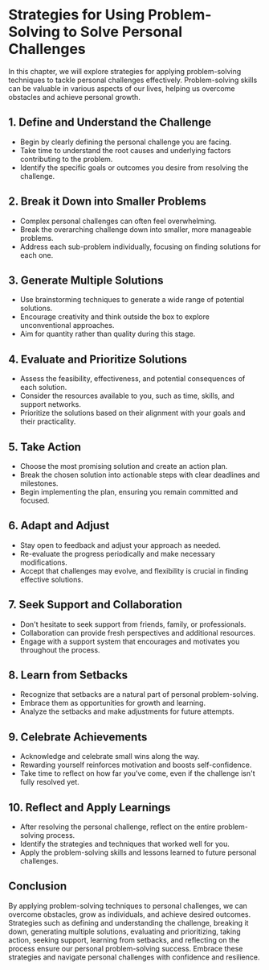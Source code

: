 Strategies for Using Problem-Solving to Solve Personal Challenges
============================================================================

In this chapter, we will explore strategies for applying problem-solving techniques to tackle personal challenges effectively. Problem-solving skills can be valuable in various aspects of our lives, helping us overcome obstacles and achieve personal growth.

**1. Define and Understand the Challenge**
------------------------------------------

* Begin by clearly defining the personal challenge you are facing.
* Take time to understand the root causes and underlying factors contributing to the problem.
* Identify the specific goals or outcomes you desire from resolving the challenge.

**2. Break it Down into Smaller Problems**
------------------------------------------

* Complex personal challenges can often feel overwhelming.
* Break the overarching challenge down into smaller, more manageable problems.
* Address each sub-problem individually, focusing on finding solutions for each one.

**3. Generate Multiple Solutions**
----------------------------------

* Use brainstorming techniques to generate a wide range of potential solutions.
* Encourage creativity and think outside the box to explore unconventional approaches.
* Aim for quantity rather than quality during this stage.

**4. Evaluate and Prioritize Solutions**
----------------------------------------

* Assess the feasibility, effectiveness, and potential consequences of each solution.
* Consider the resources available to you, such as time, skills, and support networks.
* Prioritize the solutions based on their alignment with your goals and their practicality.

**5. Take Action**
------------------

* Choose the most promising solution and create an action plan.
* Break the chosen solution into actionable steps with clear deadlines and milestones.
* Begin implementing the plan, ensuring you remain committed and focused.

**6. Adapt and Adjust**
-----------------------

* Stay open to feedback and adjust your approach as needed.
* Re-evaluate the progress periodically and make necessary modifications.
* Accept that challenges may evolve, and flexibility is crucial in finding effective solutions.

**7. Seek Support and Collaboration**
-------------------------------------

* Don't hesitate to seek support from friends, family, or professionals.
* Collaboration can provide fresh perspectives and additional resources.
* Engage with a support system that encourages and motivates you throughout the process.

**8. Learn from Setbacks**
--------------------------

* Recognize that setbacks are a natural part of personal problem-solving.
* Embrace them as opportunities for growth and learning.
* Analyze the setbacks and make adjustments for future attempts.

**9. Celebrate Achievements**
-----------------------------

* Acknowledge and celebrate small wins along the way.
* Rewarding yourself reinforces motivation and boosts self-confidence.
* Take time to reflect on how far you've come, even if the challenge isn't fully resolved yet.

**10. Reflect and Apply Learnings**
-----------------------------------

* After resolving the personal challenge, reflect on the entire problem-solving process.
* Identify the strategies and techniques that worked well for you.
* Apply the problem-solving skills and lessons learned to future personal challenges.

Conclusion
----------

By applying problem-solving techniques to personal challenges, we can overcome obstacles, grow as individuals, and achieve desired outcomes. Strategies such as defining and understanding the challenge, breaking it down, generating multiple solutions, evaluating and prioritizing, taking action, seeking support, learning from setbacks, and reflecting on the process ensure our personal problem-solving success. Embrace these strategies and navigate personal challenges with confidence and resilience.

